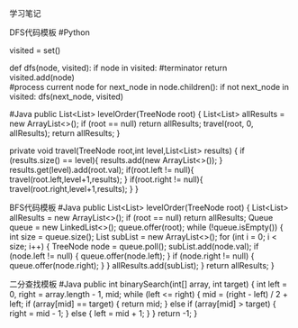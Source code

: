 学习笔记

DFS代码模板
#Python

visited = set()

def dfs(node, visited):
    if node in visited:
    #terminator
        return 
    visited.add(node)    
    #process current node
    for next_node in node.children():
        if not next_node in visited:
            dfs(next_node, visited)


#Java
public List<List<Integer>> levelOrder(TreeNode root) {
    List<List<Integer>> allResults = new ArrayList<>();
    if (root == null) return allResults;
    travel(root, 0, allResults);
    return allResults;
}

private void travel(TreeNode root,int level,List<List<Integer>> results) {
      if (results.size() == level){
          results.add(new ArrayList<>());
      }
      results.get(level).add(root.val);
      if(root.left != null){
         travel(root.left,level+1,results);
      }
      if(root.right != null){
         travel(root.right,level+1,results);
      }
}


BFS代码模板
#Java
public List<List<Integer>> levelOrder(TreeNode root) {
    List<List<Integer>> allResults = new ArrayList<>();
    if (root == null) return allResults;
    Queue<TreeNode> queue = new LinkedList<>();
    queue.offer(root);
    while (!queue.isEmpty()) {
        int size = queue.size();
        List<Integer> subList = new ArrayList<>();
        for (int i = 0; i < size; i++) {
            TreeNode node = queue.poll();
            subList.add(node.val);
            if (node.left != null) {
                queue.offer(node.left);
            }
            if (node.right != null) {
                queue.offer(node.right);
            }
        }
        allResults.add(subList);
    }
    return allResults;
}

二分查找模板
#Java
public int binarySearch(int[] array, int target) {
    int left = 0, right = array.length - 1, mid;
    while (left <= right) {
        mid = (right - left) / 2 + left;
        if (array[mid] == target) {
            return mid;
        } else if (array[mid] > target) {
            right = mid - 1;
        } else {
            left = mid + 1;
        }
    }
    return -1;
}